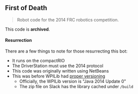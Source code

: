 First of Death
---------------

> Robot code for the 2014 FRC robotics competition.

This code is **archived**.

#### Resurrection
There are a few things to note for those resurrecting this bot:
* It runs on the compactRIO
* The DriverStation must use the 2014 protocol
* This code was originally written using NetBeans
* This was before WPILib had [proper versioning](https://github.com/wpilibsuite/design-docs/blob/master/Version%20Generation.adoc)
  * Officially, the WPILib version is "Java 2014 Update 0"
  * The zip file on Slack has the library cached under `/build`